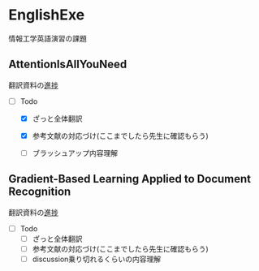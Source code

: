 # EnglishExe
情報工学英語演習の課題

## AttentionIsAllYouNeed
翻訳資料の[進捗](https://github.com/Nisk1G/EnglishExe/blob/main/Transformer/out/Transformer.pdf)

- [ ] Todo
    - [x] ざっと全体翻訳
    - [x] 参考文献の対応づけ(ここまでしたら先生に確認もらう)
    - [ ] ブラッシュアップ内容理解


## Gradient-Based Learning Applied to Document Recognition
翻訳資料の[進捗](https://github.com/Nisk1G/EnglishExe/blob/main/CNN/out/cnn.pdf)  

- [ ] Todo
    - [ ] ざっと全体翻訳
    - [ ] 参考文献の対応づけ(ここまでしたら先生に確認もらう)
    - [ ] discussion乗り切れるくらいの内容理解
